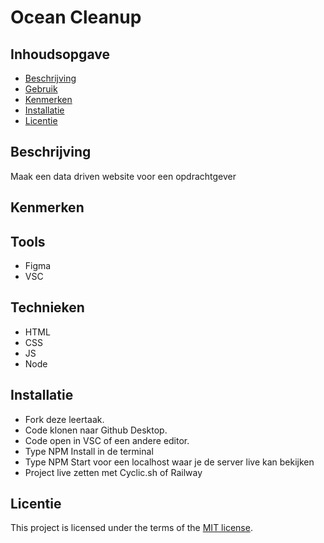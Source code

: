# Ocean Cleanup

## Inhoudsopgave

  * [Beschrijving](#beschrijving)
  * [Gebruik](#gebruik)
  * [Kenmerken](#kenmerken)
  * [Installatie](#installatie)
  * [Licentie](#licentie)

## Beschrijving
Maak een data driven website voor een opdrachtgever 

## Kenmerken


## Tools
 - Figma
 - VSC

## Technieken
 - HTML
 - CSS
 - JS
 - Node

## Installatie

 - Fork deze leertaak.
 - Code klonen naar Github Desktop.
 - Code open in VSC of een andere editor.
 - Type NPM Install in de terminal
 - Type NPM Start voor een localhost waar je de server live kan bekijken
 - Project live zetten met Cyclic.sh of Railway

## Licentie

This project is licensed under the terms of the [MIT license](./LICENSE).
